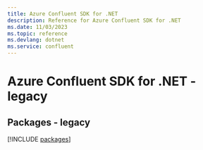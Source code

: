 ```yaml
---
title: Azure Confluent SDK for .NET
description: Reference for Azure Confluent SDK for .NET
ms.date: 11/03/2023
ms.topic: reference
ms.devlang: dotnet
ms.service: confluent
---
```

# Azure Confluent SDK for .NET - legacy
## Packages - legacy
[!INCLUDE [packages](confluent-index.md)]